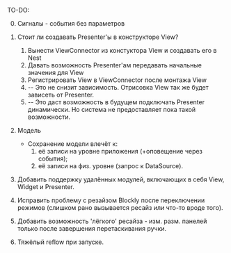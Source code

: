TO-DO:

0. Сигналы - события без параметров

1. Стоит ли создавать Presenter'ы в конструкторе View?
    1) Вынести ViewConnector из констуктора View и создавать его в Nest
    2) Давать возможность Presenter'ам передавать начальные значения для View
    3) Регистрировать View в ViewConnector после монтажа View
    4) -- Это не снизит зависимость. Отрисовка View так же будет зависеть от Presenter.
    5) -- Это даст возможность в будущем подключать Presenter динамически. Но система не предоставляет пока такой возможности.    
2. Модель
    * Сохранение модели влечёт к: 
        1) её записи на уровне приложения (+оповещение через события);
        2) её записи на физ. уровне (запрос к DataSource).
3. Добавить поддержку удалённых модулей, включающих в себя View, Widget и Presenter.
4. Исправить проблему с резайзом Blockly после переключении режимов (слишком рано вызывается ресайз или что-то вроде того).
5. Добавить возможность 'лёгкого' ресайза - изм. разм. панелей только после завершения перетаскивания ручки.
6. Тяжёлый reflow при запуске.